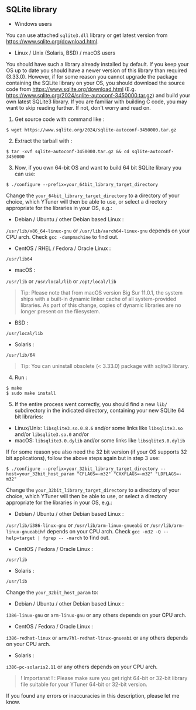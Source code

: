 ## SQLite library
* Windows users

You can use attached `sqlite3.dll` library or get latest version from https://www.sqlite.org/download.html.
* Linux / Unix (Solaris, BSD) / macOS users 

You should have such a library already installed by default. If you keep your OS up to date you should have a newer version of this library than required (3.33.0).
However, if for some reason you cannot upgrade the package containing the SQLite library on your OS, you should download the source code from https://www.sqlite.org/download.html (E.g. https://www.sqlite.org/2024/sqlite-autoconf-3450000.tar.gz) and build your own latest SQLite3 library.
If you are familiar with building C code, you may want to skip reading further. If not, don't worry and read on.
1) Get source code with command like :
```
$ wget https://www.sqlite.org/2024/sqlite-autoconf-3450000.tar.gz
```
2) Extract the tarball with :
```
$ tar -xvf sqlite-autoconf-3450000.tar.gz && cd sqlite-autoconf-3450000
```
3) Now, if you own 64-bit OS and want to build 64 bit SQLite library you can use:  
```
$ ./configure --prefix=your_64bit_library_target_directory
```
Change the `your_64bit_library_target_directory` to a directory of your choice, which YTuner will then be able to use, or select a directory appropriate for the libraries in your OS, e.g.:
* Debian / Ubuntu / other Debian based Linux :

`/usr/lib/x86_64-linux-gnu` or `/usr/lib/aarch64-linux-gnu` depends on your CPU arch. Check `gcc -dumpmachine` to find out.

* CentOS / RHEL / Fedora / Oracle Linux :

`/usr/lib64`

* macOS :

`/usr/lib` or `/usr/local/lib` or `/opt/local/lib`

>Tip: Please note that from macOS version Big Sur 11.0.1, the system ships with a built-in dynamic linker cache of all system-provided libraries. As part of this change, copies of dynamic libraries are no longer present on the filesystem. 

* BSD :

`/usr/local/lib`

* Solaris :

`/usr/lib/64`

> Tip: You can uninstall obsolete (< 3.33.0) package with sqlite3 library.

4) Run :
```
$ make
$ sudo make install
```
5) If the entire process went correctly, you should find a new `lib/` subdirectory in the indicated directory, containing your new SQLite 64 bit libraries:
* Linux/Unix: `libsqlite3.so.0.8.6` and/or some links like `libsqlite3.so` and/or `libsqlite3.so.0` and/or   
* macOS: `libsqlite3.0.dylib` and/or some links like `libsqlite3.0.dylib`

If for some reason you also need the 32 bit version (if your OS supports 32 bit applications), follow the above steps again but in step 3 use:

```
$ ./configure --prefix=your_32bit_library_target_directory --host=your_32bit_host_param "CFLAGS=-m32" "CXXFLAGS=-m32" "LDFLAGS=-m32"
```
Change the `your_32bit_library_target_directory` to a directory of your choice, which YTuner will then be able to use, or select a directory appropriate for the libraries in your OS, e.g.:
* Debian / Ubuntu / other Debian based Linux :

`/usr/lib/i386-linux-gnu` or `/usr/lib/arm-linux-gnueabi` or `/usr/lib/arm-linux-gnueabihf` depends on your CPU arch. Check `gcc -m32 -Q --help=target | fgrep -- -march` to find out.

* CentOS / Fedora / Oracle Linux :

`/usr/lib`

* Solaris :

`/usr/lib`

Change the `your_32bit_host_param` to:

* Debian / Ubuntu / other Debian based Linux :

`i386-linux-gnu` or `arm-linux-gnu` or any others depends on your CPU arch.

* CentOS / Fedora / Oracle Linux :

`i386-redhat-linux` or `armv7hl-redhat-linux-gnueabi` or any others depends on your CPU arch.

* Solaris :

`i386-pc-solaris2.11` or any others depends on your CPU arch.

> ! Importanat ! : Please make sure you get right 64-bit or 32-bit library file suitable for your YTuner 64-bit or 32-bit version.

If you found any errors or inaccuracies in this description, please let me know.